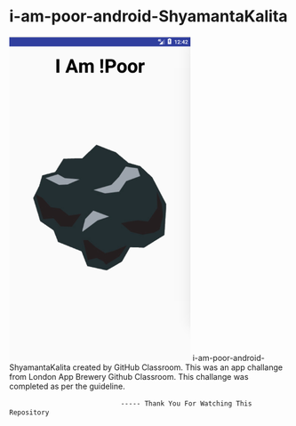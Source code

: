 # i-am-poor-android-ShyamantaKalita
![Screenshot](final_screenshoot.png)
i-am-poor-android-ShyamantaKalita created by GitHub Classroom.
This was an app challange from London App Brewery Github Classroom.
This challange was completed as per the guideline.
			
								----- Thank You For Watching This Repository
